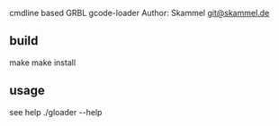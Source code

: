 cmdline based GRBL gcode-loader
Author: Skammel <git@skammel.de>

build
-----
make
make install

usage
-----
see help
./gloader --help


